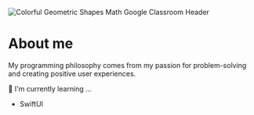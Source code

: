![Colorful Geometric Shapes Math Google Classroom Header](https://user-images.githubusercontent.com/52185677/117301505-b3104b80-ae48-11eb-890e-30639c13e7a8.png)

# About me
My programming philosophy comes from my passion for problem-solving and creating positive user experiences.

🌱   I'm currently learning ...
* SwiftUI
